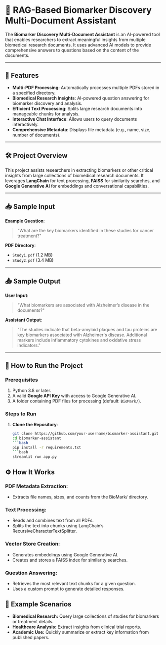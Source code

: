 # 🧬 RAG-Based Biomarker Discovery Multi-Document Assistant

The **Biomarker Discovery Multi-Document Assistant** is an AI-powered tool that enables researchers to extract meaningful insights from multiple biomedical research documents. It uses advanced AI models to provide comprehensive answers to questions based on the content of the documents.

---

## 🌟 Features

- **Multi-PDF Processing**: Automatically processes multiple PDFs stored in a specified directory.
- **Biomedical Research Insights**: AI-powered question answering for biomarker discovery and analysis.
- **Efficient Text Processing**: Splits large research documents into manageable chunks for analysis.
- **Interactive Chat Interface**: Allows users to query documents interactively.
- **Comprehensive Metadata**: Displays file metadata (e.g., name, size, number of documents).

---

## 🛠️ Project Overview

This project assists researchers in extracting biomarkers or other critical insights from large collections of biomedical research documents. It leverages **LangChain** for text processing, **FAISS** for similarity searches, and **Google Generative AI** for embeddings and conversational capabilities.

---

## 📥 Sample Input

**Example Question**:
> "What are the key biomarkers identified in these studies for cancer treatment?"

**PDF Directory**:
- `Study1.pdf` (1.2 MB)
- `Study2.pdf` (3.4 MB)

---

## 📤 Sample Output

**User Input**:
> "What biomarkers are associated with Alzheimer’s disease in the documents?"

**Assistant Output**:
> "The studies indicate that beta-amyloid plaques and tau proteins are key biomarkers associated with Alzheimer's disease. Additional markers include inflammatory cytokines and oxidative stress indicators."

---

## 🚀 How to Run the Project

### Prerequisites
1. Python 3.8 or later.
2. A valid **Google API Key** with access to Google Generative AI.
3. A folder containing PDF files for processing (default: `BioMark/`).

### Steps to Run

1. **Clone the Repository**:
   ```bash
   git clone https://github.com/your-username/biomarker-assistant.git
   cd biomarker-assistant
   ```bash
   pip install -r requirements.txt
   ```bash
   streamlit run app.py

## ⚙️ How It Works
### PDF Metadata Extraction:

- Extracts file names, sizes, and counts from the BioMark/ directory.
### Text Processing:

- Reads and combines text from all PDFs.
- Splits the text into chunks using LangChain’s RecursiveCharacterTextSplitter.
### Vector Store Creation:

- Generates embeddings using Google Generative AI.
- Creates and stores a FAISS index for similarity searches.
### Question Answering:

- Retrieves the most relevant text chunks for a given question.
- Uses a custom prompt to generate detailed responses.
## 👀 Example Scenarios
- **Biomedical Research:** Query large collections of studies for biomarkers or treatment details.
- **Healthcare Analysis:** Extract insights from clinical trial reports.
- **Academic Use:** Quickly summarize or extract key information from published papers.
